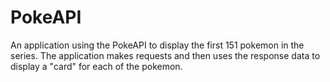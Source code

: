 # PokeAPI
An application using the PokeAPI to display the first 151 pokemon in the series. The application makes requests and then uses the response data to display a "card" for each of the pokemon.

